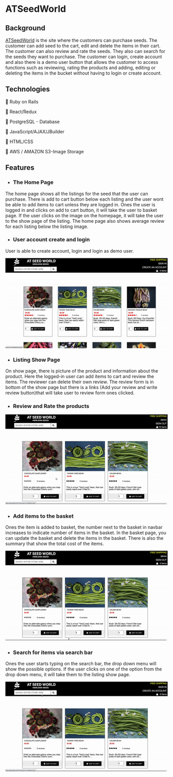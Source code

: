 # ATSeedWorld

## Background
[ATSeedWorld](https://atseedworld.herokuapp.com/#/) is the site where the customers can purchase seeds. The customer can add seed to the cart, edit and delete the items in their cart. The customer can also review and rate the seeds. They also can search for the seeds they want to purchase. The customer can login, create account and also there is a demo user button that allows the customer to access functions such as reviewing, rating the products and adding, editing or deleting the items in the bucket without having to login or create account. 

## Technologies

🥬 Ruby on Rails

🥬 React/Redux

🥬 PostgreSQL - Database

🥬 JavaScript/AJAX/JBuilder

🥬 HTML/CSS

🥬 AWS / AMAZON S3-Image Storage

## Features

* ### The Home Page

The home page shows all the listings for the seed that the user can purchase. There is add to cart button below each listing and the user wont be able to add items to cart unless they are logged in. Ones the user is logged in and clicks on add to cart button, it will take the user to basket page. If the user clicks on the image on the homepage, it will take the user to the show page of the listing. The home page also shows average review for each listing below the listing image. 
 
* ### User account create and login

User is able to create account, login and login as demo user.

![Login](app/assets/images/login.gif)

* ### Listing Show Page

On show page, there is picture of the product and information about the product. Here the logged-in user can add items to cart and review the items. The reviewer can delete their own review. The review form is in bottom of the show page but there is a links (Add your review and write review button)that will take user to review form ones clicked.   


* ### Review and Rate the products

![Review](app/assets/images/review.gif)


* ### Add items to the basket

Ones the item is added to basket, the number next to the basket in navbar increases to indicate number of items in the basket. In the basket page, you can update the basket and delete the items in the basket. There is also the summary that show the total cost of the items. 

![Basket](app/assets/images/basket.gif)


* ### Search for items via search bar

Ones the user starts typing on the search bar, the drop down menu will show the possible options. If the user clicks on one of the option from the drop down menu, it will take them to the listing show page.  

![Search](app/assets/images/search.gif)








